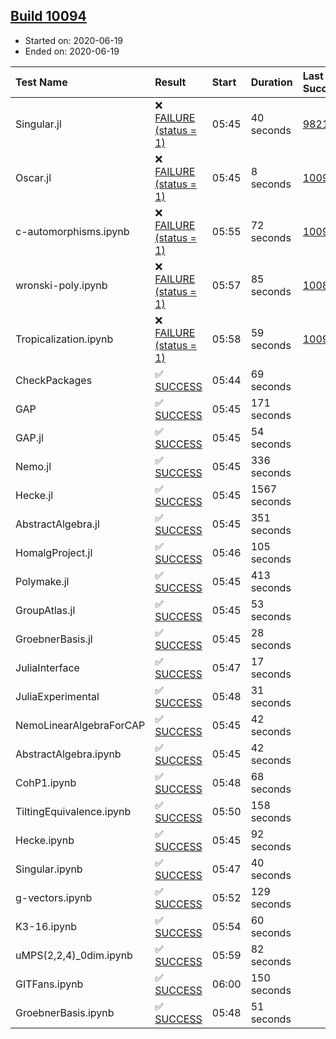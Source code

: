 ## [Build 10094](https://oscarci.mathematik.uni-kl.de/job/oscar/10094/)

* Started on: 2020-06-19
* Ended on: 2020-06-19

| Test Name    | Result | Start | Duration | Last Success | First Failure |
|:-------------|:-------|:------|:---------|:-------------|:--------------|
| Singular.jl | ❌ [FAILURE (status = 1)](https://oscarci.mathematik.uni-kl.de/job/oscar/10094/artifact/logs/build-10094/Singular.jl.log) | 05:45 | 40 seconds | [9821](https://oscarci.mathematik.uni-kl.de/job/oscar/9821/) | [9822](https://oscarci.mathematik.uni-kl.de/job/oscar/9822/) |
| Oscar.jl | ❌ [FAILURE (status = 1)](https://oscarci.mathematik.uni-kl.de/job/oscar/10094/artifact/logs/build-10094/Oscar.jl.log) | 05:45 | 8 seconds | [10093](https://oscarci.mathematik.uni-kl.de/job/oscar/10093/) | [10094](https://oscarci.mathematik.uni-kl.de/job/oscar/10094/) |
| c-automorphisms.ipynb | ❌ [FAILURE (status = 1)](https://oscarci.mathematik.uni-kl.de/job/oscar/10094/artifact/logs/build-10094/c-automorphisms.ipynb.log) | 05:55 | 72 seconds | [10093](https://oscarci.mathematik.uni-kl.de/job/oscar/10093/) | [10094](https://oscarci.mathematik.uni-kl.de/job/oscar/10094/) |
| wronski-poly.ipynb | ❌ [FAILURE (status = 1)](https://oscarci.mathematik.uni-kl.de/job/oscar/10094/artifact/logs/build-10094/wronski-poly.ipynb.log) | 05:57 | 85 seconds | [10087](https://oscarci.mathematik.uni-kl.de/job/oscar/10087/) | [10088](https://oscarci.mathematik.uni-kl.de/job/oscar/10088/) |
| Tropicalization.ipynb | ❌ [FAILURE (status = 1)](https://oscarci.mathematik.uni-kl.de/job/oscar/10094/artifact/logs/build-10094/Tropicalization.ipynb.log) | 05:58 | 59 seconds | [10093](https://oscarci.mathematik.uni-kl.de/job/oscar/10093/) | [10094](https://oscarci.mathematik.uni-kl.de/job/oscar/10094/) |
| CheckPackages | ✅ [SUCCESS](https://oscarci.mathematik.uni-kl.de/job/oscar/10094/artifact/logs/build-10094/CheckPackages.log) | 05:44 | 69 seconds |  |  |
| GAP | ✅ [SUCCESS](https://oscarci.mathematik.uni-kl.de/job/oscar/10094/artifact/logs/build-10094/GAP.log) | 05:45 | 171 seconds |  |  |
| GAP.jl | ✅ [SUCCESS](https://oscarci.mathematik.uni-kl.de/job/oscar/10094/artifact/logs/build-10094/GAP.jl.log) | 05:45 | 54 seconds |  |  |
| Nemo.jl | ✅ [SUCCESS](https://oscarci.mathematik.uni-kl.de/job/oscar/10094/artifact/logs/build-10094/Nemo.jl.log) | 05:45 | 336 seconds |  |  |
| Hecke.jl | ✅ [SUCCESS](https://oscarci.mathematik.uni-kl.de/job/oscar/10094/artifact/logs/build-10094/Hecke.jl.log) | 05:45 | 1567 seconds |  |  |
| AbstractAlgebra.jl | ✅ [SUCCESS](https://oscarci.mathematik.uni-kl.de/job/oscar/10094/artifact/logs/build-10094/AbstractAlgebra.jl.log) | 05:45 | 351 seconds |  |  |
| HomalgProject.jl | ✅ [SUCCESS](https://oscarci.mathematik.uni-kl.de/job/oscar/10094/artifact/logs/build-10094/HomalgProject.jl.log) | 05:46 | 105 seconds |  |  |
| Polymake.jl | ✅ [SUCCESS](https://oscarci.mathematik.uni-kl.de/job/oscar/10094/artifact/logs/build-10094/Polymake.jl.log) | 05:45 | 413 seconds |  |  |
| GroupAtlas.jl | ✅ [SUCCESS](https://oscarci.mathematik.uni-kl.de/job/oscar/10094/artifact/logs/build-10094/GroupAtlas.jl.log) | 05:45 | 53 seconds |  |  |
| GroebnerBasis.jl | ✅ [SUCCESS](https://oscarci.mathematik.uni-kl.de/job/oscar/10094/artifact/logs/build-10094/GroebnerBasis.jl.log) | 05:45 | 28 seconds |  |  |
| JuliaInterface | ✅ [SUCCESS](https://oscarci.mathematik.uni-kl.de/job/oscar/10094/artifact/logs/build-10094/JuliaInterface.log) | 05:47 | 17 seconds |  |  |
| JuliaExperimental | ✅ [SUCCESS](https://oscarci.mathematik.uni-kl.de/job/oscar/10094/artifact/logs/build-10094/JuliaExperimental.log) | 05:48 | 31 seconds |  |  |
| NemoLinearAlgebraForCAP | ✅ [SUCCESS](https://oscarci.mathematik.uni-kl.de/job/oscar/10094/artifact/logs/build-10094/NemoLinearAlgebraForCAP.log) | 05:45 | 42 seconds |  |  |
| AbstractAlgebra.ipynb | ✅ [SUCCESS](https://oscarci.mathematik.uni-kl.de/job/oscar/10094/artifact/logs/build-10094/AbstractAlgebra.ipynb.log) | 05:45 | 42 seconds |  |  |
| CohP1.ipynb | ✅ [SUCCESS](https://oscarci.mathematik.uni-kl.de/job/oscar/10094/artifact/logs/build-10094/CohP1.ipynb.log) | 05:48 | 68 seconds |  |  |
| TiltingEquivalence.ipynb | ✅ [SUCCESS](https://oscarci.mathematik.uni-kl.de/job/oscar/10094/artifact/logs/build-10094/TiltingEquivalence.ipynb.log) | 05:50 | 158 seconds |  |  |
| Hecke.ipynb | ✅ [SUCCESS](https://oscarci.mathematik.uni-kl.de/job/oscar/10094/artifact/logs/build-10094/Hecke.ipynb.log) | 05:45 | 92 seconds |  |  |
| Singular.ipynb | ✅ [SUCCESS](https://oscarci.mathematik.uni-kl.de/job/oscar/10094/artifact/logs/build-10094/Singular.ipynb.log) | 05:47 | 40 seconds |  |  |
| g-vectors.ipynb | ✅ [SUCCESS](https://oscarci.mathematik.uni-kl.de/job/oscar/10094/artifact/logs/build-10094/g-vectors.ipynb.log) | 05:52 | 129 seconds |  |  |
| K3-16.ipynb | ✅ [SUCCESS](https://oscarci.mathematik.uni-kl.de/job/oscar/10094/artifact/logs/build-10094/K3-16.ipynb.log) | 05:54 | 60 seconds |  |  |
| uMPS(2,2,4)_0dim.ipynb | ✅ [SUCCESS](https://oscarci.mathematik.uni-kl.de/job/oscar/10094/artifact/logs/build-10094/uMPS-2-2-4-_0dim.ipynb.log) | 05:59 | 82 seconds |  |  |
| GITFans.ipynb | ✅ [SUCCESS](https://oscarci.mathematik.uni-kl.de/job/oscar/10094/artifact/logs/build-10094/GITFans.ipynb.log) | 06:00 | 150 seconds |  |  |
| GroebnerBasis.ipynb | ✅ [SUCCESS](https://oscarci.mathematik.uni-kl.de/job/oscar/10094/artifact/logs/build-10094/GroebnerBasis.ipynb.log) | 05:48 | 51 seconds |  |  |

